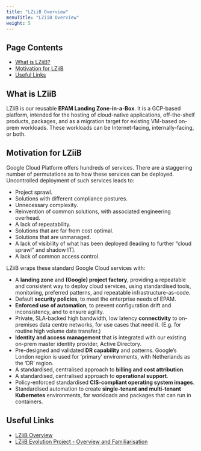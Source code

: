 ```yaml
---
title: "LZiiB Overview"
menuTitle: "LZiiB Overview"
weight: 5
---
```


## Page Contents

- [What is LZiiB?](#what-is-LZiiB)
- [Motivation for LZiiB](#motivation-for-LZiiB)
- [Useful Links](#useful-links)

## What is LZiiB

LZiiB is our reusable **EPAM Landing Zone-in-a-Box**.  It is a GCP-based platform, intended for the hosting of cloud-native applications, off-the-shelf products, packages, and as a migration target for existing VM-based on-prem workloads. These workloads can be Internet-facing, internally-facing, or both.

## Motivation for LZiiB

Google Cloud Platform offers hundreds of services.  There are a staggering number of permutations as to how these services can be deployed. Uncontrolled deployment of such services leads to:  

- Project sprawl.
- Solutions with different compliance postures.
- Unnecessary complexity.
- Reinvention of common solutions, with associated engineering overhead.
- A lack of repeatability.
- Solutions that are far from cost optimal.
- Solutions that are unmanaged.
- A lack of visibility of what has been deployed (leading to further “cloud sprawl” and shadow IT).
- A lack of common access control.

LZiiB wraps these standard Google Cloud services with:

- A **landing zone** and **(Google) project factory**, providing a repeatable and consistent way to deploy cloud services, using standardised tools, monitoring, preferred patterns, and repeatable infrastructure-as-code.
- Default **security policies**, to meet the enterprise needs of EPAM.
- **Enforced use of automation**, to prevent configuration drift and inconsistency, and to ensure agility.
- Private, SLA-backed high bandwidth, low latency **connectivity** to on-premises data centre networks, for use cases that need it.  (E.g. for routine high volume data transfer.) 
- **Identity and access management** that is integrated with our existing on-prem master identity provider, Active Directory.
- Pre-designed and validated **DR capability** and patterns.  Google’s London region is used for ‘primary’ environments, with Netherlands as the ‘DR’ region.
- A standardised, centralised approach to **billing and cost attribution**.
- A standardised, centralised approach to **operational support**.
- Policy-enforced standardised **CIS-compliant operating system images**.
- Standardised automation to create **single-tenant and multi-tenant Kubernetes** environments, for workloads and packages that can run in containers.

## Useful Links

- [LZiiB Overview](https://docs.google.com/presentation/d/1HOUBPD_6JQYMeknhn6aEf_4BhGBF8qNTw5lMlckiA8I)
- [LZiiB Evolution Project - Overview and Familiarisation](https://docs.google.com/presentation/d/1XZgoScNIjp_BL_j5Ku_1M0lerC_J8arsMLpNFeggPrg)